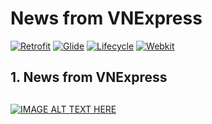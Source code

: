 # News from VNExpress
[![Retrofit](https://img.shields.io/badge/Retrofit-2.9.0-brightgreen)](https://github.com/square/retrofit)
[![Glide](https://img.shields.io/badge/Glide-4.11.0-green)](https://github.com/bumptech/glide)
[![Lifecycle](https://img.shields.io/badge/lifecycle--extensions-1.1.1-yellowgreen)](https://developer.android.com/topic/libraries/architecture/lifecycle)
[![Webkit](https://img.shields.io/badge/Webkit-1.3.0-red)](https://developer.android.com/jetpack/androidx/releases/webkit)
## 1. News from VNExpress <h2>
[![IMAGE ALT TEXT HERE](https://img.youtube.com/vi/VDOP6PqVLdk)](https://www.youtube.com/watch?v=VDOP6PqVLdk)


